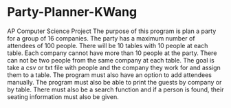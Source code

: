 # Party-Planner-KWang
AP Computer Science Project
The purpose of this program is plan a party for a group of 16 companies. The party has a maximum number of attendees of 100 people.
There will be 10 tables with 10 people at each table. Each company cannot have more than 10 people at the party.
There can not be two people from the same company at each table. The goal is take a csv or txt file with people and the company they work for
and assign them to a table. The program must also have an option to add attendees manually. The program must also be able to print the guests
by company or by table. There must also be a search function and if a person is found, their seating information must also be given. 
